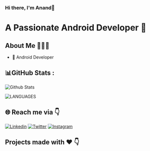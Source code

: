 ### Hi there, I'm Anand👋


# A Passionate Android Developer 🚀 

## About Me 🤷🏻‍♂️

* 📱 Android Developer


## 📊GitHub Stats :

![Github Stats](https://github-readme-stats.vercel.app/api?username=ananddamodaran&theme=radical&count_private=true&show_icons=true&include_all_commits=true&count_private=true)

![LANGUAGES](https://github-readme-stats.vercel.app/api/top-langs/?username=ANANDDAMODARAN&theme=radical&hide=html&layout=compact&count_private=true)

## 🌐 Reach me via 👇

[![Linkedin](https://img.shields.io/badge/LinkedIn-blue.svg?style=for-the-badge&logo=linkedin)](https://www.linkedin.com/in/helloanand/)
[![Twitter](https://img.shields.io/badge/Twitter-skyblue.svg?style=for-the-badge&logo=twitter)](https://twitter.com/anand_damodaran)
[![Instagram](https://img.shields.io/badge/Instagram-gray.svg?style=for-the-badge&logo=instagram)](https://www.instagram.com/_anand.dev/)


## Projects made with ❤️ 👇
